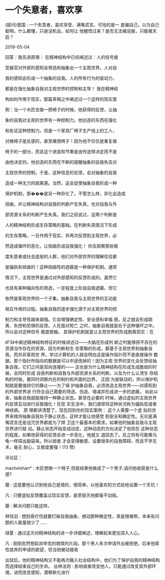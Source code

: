 # 一个失意者，喜欢享

(提问)晋国 : 一个失意者，喜欢享受，满嘴谎言。可怕的是一 直骗自己。以为自己聪明，什么都懂，只是没机会。如何让 他醒悟过来？是否无法被说服，只能被天启？

2019-05-04

回答：我先讲原理： 在精神结构中已经阐述过：人的信号接

受器官对外部的感知会筛选和抽象出一个主观世界。人对自

我的感知会形成一个抽象的自我。人的所有行为的驱动力，

都是在强化抽象自我对主观世界的控制和主导！ 我在精神结

构如何作用于现实，那篇草稿之中阐述过一个这样的现实案

例：当一个木匠去做一把椅子的时候，他获得的反馈，让抽

象的自我对主观的世界有一种控制力。他创造的东西在强化

和佐证这种控制力。但是一个家具厂椅子生产线上的工人，

对做椅子是反感的，甚至痛恨椅子！因为他不仅仅是重复做

椅子的一部分，而且这个进度和节奏是由传送带决定而不是

由他决定的。他创造的东西在不断的提醒抽象的自我失去对

主观世界的控制。于是，这种信息的反馈，会对抽象的自我

造成一种无力的疏离感。当然，这会促使抽象自我形成一种

保护机制，那���是另一种异化了。不管怎么样，异化会造成

扭曲，并让精神结构对自我的判断产生失真，也对自我与外

部资源关系的判断产生失真。我们之前说过，这两个判断是

人的精神结构形成生存策略的基础。在判断失真情况下形成

的生存策略，一旦作用于现实，并再次反馈到主观世界，必

然造成循环的恶化，让扭曲形成自我强化！ 你去观察那些极

度失意者或社会底层的人群，他们对外部世界的理解往往都

是偏执和扭曲的！这种扭曲性的遮蔽是一种保护机制。通常

情况下，主观世界是通过对外部感知的反馈形成的。虽然它

也具有某种偏向性的筛选，一定程度上形成自我遮蔽。但它

依然是客观世界的一个子集。抽象自我与主观世界的互动是

相互作用的过程。抽象自我的逐步强化源于对主观世界的控

制力和主导性越来越强。它会增强确定性、安全感和幸福 感。反之就会形成疏离、失控和恐惧的反馈。人在面对死亡 之时，抽象自我就是处于这种循环之中。所以会对这种信号 极度抵触。 其保护机制就是让主观世界的形成脱离现实：在

《F3》中阐述精神结构特征的时候讲述过——大脑在形成判 断之时能够把不存在的资源当作存在的资源，因为判断和生 存策略的形成，都基于主观世界和抽象自我，而并非客观世 界。学过计算机的人就会明白这是操作指针而不是直接操作 数据，那个指针所指向的数据是可以中途改掉的！因为主观 世界的变化会反馈给抽象自我，它们之间是双向连接的—— 这也是为什么精神结构在形成生成脆弱的时候，会同时形成 自我判断和自我与外部资源关系的判断。以及为什么认清生 存结构的时候，要同时洞察内在的制约和外面的边界。 正因 为是联动的，所以保护机制就是要维持它的静止——为了保 护抽象自我，必须改造主观世界——对感知到的外部世界进 行符合自己需要的筛选、伪造、增减并形成进一步的遮蔽。 如此以来，抽象自我就能维持一种静止状态。甚至在必要的 时候，通过虚拟的主观世界的反馈互动进行自我强化！在现 实生活中，我们通常将这种状况称为偏执狂或者神经病。 原 理都讲清楚了，现在回到你的现实案例： 这个人需要一个虚 拟的世界来维持抽象自我处于静止状态，这样才能让他感觉 到安全和确定性。无论是满嘴谎言还是诅咒世界都是为了捍 卫这个最基本的需求。如果他的抽象自我与主观世界进行联 动。静止状态开始变成动态，这种动态的方向决定了他现在 这种状态的程度。如果他获得的反馈会进一步恶化，他就又 退回去了。反之则有可能像乌龟一样探出脑袋来。所以弱者 才会变得敏感，设置很多的自我障碍，而且不学无术，毫无 耐心，又极度要强！(13 赞)

评论区：

machelshan* : 木匠想做一个椅子,但是结果他做成了一个凳子,请问他收获是什么感?

罄 : 这是要他认识到他自己是错的，很简单，以他喜欢的方式给他设置一个天坑！

凡 : 只要虚拟反馈覆盖过现实反馈，直至毁灭他都毫不动摇。

罄 : 解决问题只能这样。

林恒羽 : 想刮骨疗伤就要打破自我抽象，撼动那种确定性，真是很难啊，本来有问题的人能量就少了……

绿夏 : 通过这次对精神结构的进一步详细阐述，理解起来更加深入人心。

凡 : 刚刚忽然想起肖申克的救赎的片段。那个黑人多次申请外出被拒绝，后来他索性放弃的申请的欲望，但当他被动接收

出狱后，他的精神结构又不能再次融入社会结构中，他们为了保护自我的精神结构而选择结束自己的生命。 丛林法则 : 影响或者改变他人，只能通过改变其外部环境，进而改变感知，潜移默化进行